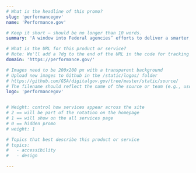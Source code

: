 ```yaml
---
# What is the headline of this promo?
slug: 'performancegov'
name: 'Performance.gov'

# Keep it short — should be no longer than 10 words.
summary: 'A window into Federal agencies’ efforts to deliver a smarter, leaner, and more effective government.'

# What is the URL for this product or service?
# Note: We'll add a ?dg to the end of the URL in the code for tracking purposes
domain: 'https://performance.gov/'

# Images need to be 200x200 px with a transparent background
# Upload new images to Github in the /static/logos/ folder
# https://github.com/GSA/digitalgov.gov/tree/master/static/source/
# The filename should reflect the name of the source or team (e.g., usds-logo.png)
logo: 'performancegov'


# Weight: control how services appear across the site
# 2 == will be part of the rotation on the homepage
# 1 == will show on the all services page
# 0 == hidden promo
# weight: 1

# Topics that best describe this product or service
# topics:
#   - accessibility
#   - design

---
```

